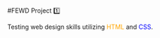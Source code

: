 #FEWD Project :one:

Testing web design skills utilizing <span style='color:orange'>HTML</span> and <span style='color:blue'>CSS</span>.